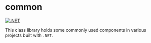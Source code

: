 # common

[![.NET](https://github.com/DNS-Software/common/actions/workflows/dotnet.yml/badge.svg?branch=master)](https://github.com/DNS-Software/common/actions/workflows/dotnet.yml)

This class library holds some commonly used components in various projects built with `.NET`.
